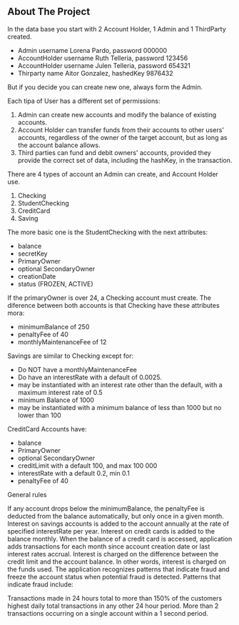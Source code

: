 ## About The Project

In the data base you start with 2 Account Holder, 1 Admin and 1 ThirdParty created.
-	Admin username Lorena Pardo, password 000000
-	AccountHolder username Ruth Telleria, password 123456
-	AccountHolder username Julen Telleria, password 654321
-	Thirparty name Aitor Gonzalez, hashedKey 9876432

But if you decide you can create new one, always form the Admin.

Each tipa of User has a different set of permissions:

1. Admin can create new accounts and modify the balance of existing accounts.
2. Account Holder can transfer funds from their accounts to other users' accounts, regardless of the owner of the target account, but as long as the account balance allows.
3. Third parties can fund and debit owners' accounts, provided they provide the correct set of data, including the hashKey, in the transaction.

There are 4 types of account an Admin can create, and Account Holder use.

1. Checking
2. StudentChecking
3. CreditCard
4. Saving

The more basic one is the StudentChecking with the next attributes:
- balance
- secretKey
- PrimaryOwner
- optional SecondaryOwner
- creationDate
- status (FROZEN, ACTIVE)

If the primaryOwner is over 24, a Checking account must create. The diference between both accounts is that Checking have these attributes mora:
- minimumBalance of 250
- penaltyFee of 40
- monthlyMaintenanceFee of 12

Savings are similar to Checking except for:
- Do NOT have a monthlyMaintenanceFee
- Do have an interestRate with a default of 0.0025.
- may be instantiated with an interest rate other than the default, with a maximum interest rate of 0.5
- minimum Balance of 1000
- may be instantiated with a minimum balance of less than 1000 but no lower than 100

CreditCard Accounts have:

- balance
- PrimaryOwner
- optional SecondaryOwner
- creditLimit with a default 100, and max 100 000
- interestRate with a default 0.2, min 0.1
- penaltyFee of 40

General rules

If any account drops below the minimumBalance, the penaltyFee is deducted from the balance automatically, but only once in a given month.
Interest on savings accounts is added to the account annually at the rate of specified interestRate per year.
Interest on credit cards is added to the balance monthly. When the balance of a credit card is accessed, application adds transactions for each month since account creation date or last interest rates accrual. Interest is charged on the difference between the credit limit and the account balance. In other words, interest is charged on the funds used.
The application recognizes patterns that indicate fraud and freeze the account status when potential fraud is detected. Patterns that indicate fraud include:

Transactions made in 24 hours total to more than 150% of the customers highest daily total transactions in any other 24 hour period.
More than 2 transactions occurring on a single account within a 1 second period.
